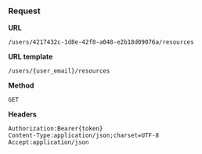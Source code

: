 ### Request

**URL**

`/users/4217432c-1d8e-42f8-a048-e2b18d09076a/resources`

**URL template**

`/users/{user_email}/resources`

**Method**

`GET`

**Headers**

`Authorization:Bearer{token}`  
`Content-Type:application/json;charset=UTF-8`  
`Accept:application/json`  

